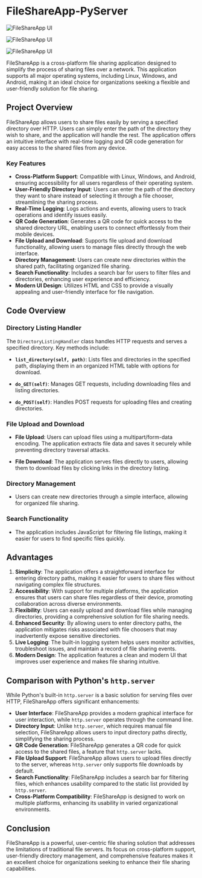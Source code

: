 # FileShareApp-PyServer


![FileShareApp UI](Images/start.jpg)

![FileShareApp UI](Images/UI.jpg)

![FileShareApp UI](Images/UI1.jpg)


FileShareApp is a cross-platform file sharing application designed to simplify the process of sharing files over a network. This application supports all major operating systems, including Linux, Windows, and Android, making it an ideal choice for organizations seeking a flexible and user-friendly solution for file sharing.

## Project Overview

FileShareApp allows users to share files easily by serving a specified directory over HTTP. Users can simply enter the path of the directory they wish to share, and the application will handle the rest. The application offers an intuitive interface with real-time logging and QR code generation for easy access to the shared files from any device.

### Key Features

- **Cross-Platform Support**: Compatible with Linux, Windows, and Android, ensuring accessibility for all users regardless of their operating system.
- **User-Friendly Directory Input**: Users can enter the path of the directory they want to share instead of selecting it through a file chooser, streamlining the sharing process.
- **Real-Time Logging**: Logs actions and events, allowing users to track operations and identify issues easily.
- **QR Code Generation**: Generates a QR code for quick access to the shared directory URL, enabling users to connect effortlessly from their mobile devices.
- **File Upload and Download**: Supports file upload and download functionality, allowing users to manage files directly through the web interface.
- **Directory Management**: Users can create new directories within the shared path, facilitating organized file sharing.
- **Search Functionality**: Includes a search bar for users to filter files and directories, enhancing user experience and efficiency.
- **Modern UI Design**: Utilizes HTML and CSS to provide a visually appealing and user-friendly interface for file navigation.

## Code Overview

### Directory Listing Handler

The `DirectoryListingHandler` class handles HTTP requests and serves a specified directory. Key methods include:

- **`list_directory(self, path)`**: Lists files and directories in the specified path, displaying them in an organized HTML table with options for download.

- **`do_GET(self)`**: Manages GET requests, including downloading files and listing directories.

- **`do_POST(self)`**: Handles POST requests for uploading files and creating directories.

### File Upload and Download

- **File Upload**: Users can upload files using a multipart/form-data encoding. The application extracts file data and saves it securely while preventing directory traversal attacks.
  
- **File Download**: The application serves files directly to users, allowing them to download files by clicking links in the directory listing.

### Directory Management

- Users can create new directories through a simple interface, allowing for organized file sharing.

### Search Functionality

- The application includes JavaScript for filtering file listings, making it easier for users to find specific files quickly.

## Advantages

1. **Simplicity**: The application offers a straightforward interface for entering directory paths, making it easier for users to share files without navigating complex file structures.
2. **Accessibility**: With support for multiple platforms, the application ensures that users can share files regardless of their device, promoting collaboration across diverse environments.
3. **Flexibility**: Users can easily upload and download files while managing directories, providing a comprehensive solution for file sharing needs.
4. **Enhanced Security**: By allowing users to enter directory paths, the application mitigates risks associated with file choosers that may inadvertently expose sensitive directories.
5. **Live Logging**: The built-in logging system helps users monitor activities, troubleshoot issues, and maintain a record of file sharing events.
6. **Modern Design**: The application features a clean and modern UI that improves user experience and makes file sharing intuitive.

## Comparison with Python's `http.server`

While Python's built-in `http.server` is a basic solution for serving files over HTTP, FileShareApp offers significant enhancements:

- **User Interface**: FileShareApp provides a modern graphical interface for user interaction, while `http.server` operates through the command line.
- **Directory Input**: Unlike `http.server`, which requires manual file selection, FileShareApp allows users to input directory paths directly, simplifying the sharing process.
- **QR Code Generation**: FileShareApp generates a QR code for quick access to the shared files, a feature that `http.server` lacks.
- **File Upload Support**: FileShareApp allows users to upload files directly to the server, whereas `http.server` only supports file downloads by default.
- **Search Functionality**: FileShareApp includes a search bar for filtering files, which enhances usability compared to the static list provided by `http.server`.
- **Cross-Platform Compatibility**: FileShareApp is designed to work on multiple platforms, enhancing its usability in varied organizational environments.

## Conclusion

FileShareApp is a powerful, user-centric file sharing solution that addresses the limitations of traditional file servers. Its focus on cross-platform support, user-friendly directory management, and comprehensive features makes it an excellent choice for organizations seeking to enhance their file sharing capabilities.
